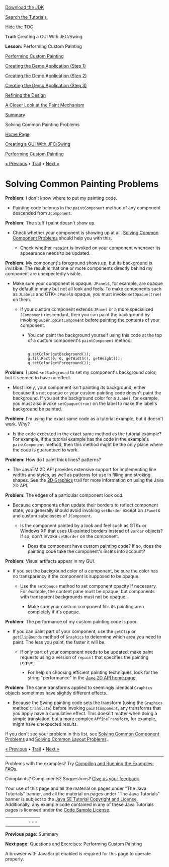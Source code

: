[Download
the JDK](http://java.sun.com/javase/6/download.jsp)
  
[Search the
Tutorials](../../search.html)
  
[Hide the TOC](javascript:toggleLeft())

**Trail:** Creating a GUI With JFC/Swing
  
**Lesson:** Performing Custom Painting

[Performing Custom Painting](index.html)

[Creating the Demo Application (Step 1)](step1.html)

[Creating the Demo Application (Step 2)](step2.html)

[Creating the Demo Application (Step 3)](step3.html)

[Refining the Design](refining.html)

[A Closer Look at the Paint Mechanism](closer.html)

[Summary](summary.html)

Solving Common Painting Problems

[Home Page](../../index.html)
>
[Creating a GUI With JFC/Swing](../index.html)
>
[Performing Custom Painting](index.html)

[« Previous](summary.html) • [Trail](../TOC.html) • [Next »](../QandE/questions-ch6.html)

# Solving Common Painting Problems

**Problem:**
I don't know where to put my painting code.

* Painting code belongs in the `paintComponent` method
  of any component descended from `JComponent`.

**Problem:**
The stuff I paint doesn't show up.

* Check whether your component is showing up at all.
  [Solving Common Component Problems](../components/problems.html) should help you with this.

  * Check whether `repaint` is invoked
    on your component
    whenever its appearance needs to be updated.

**Problem:**
My component's foreground shows up,
but its background is invisible.
The result is that
one or more components directly behind my component are
unexpectedly visible.

* Make sure your component is opaque.
  `JPanel`s, for example, are opaque by default
  in many but not all look and feels.
  To make components such as `JLabel`s
  and GTK+ `JPanel`s opaque,
  you must invoke `setOpaque(true)` on them.

  * If your custom component extends `JPanel`
    or a more specialized `JComponent` descendant,
    then you can paint the background by invoking
    `super.paintComponent`
    before painting the contents of your component.

    * You can paint
      the background yourself
      using this code at the top of a custom component's
      `paintComponent` method:

      ```

      g.setColor(getBackground());
      g.fillRect(0, 0, getWidth(), getHeight());
      g.setColor(getForeground());

      ```

**Problem:**
I used `setBackground`
to set my component's background color,
but it seemed to have no effect.

* Most likely, your component isn't painting its background,
  either because it's not opaque
  or your custom painting code doesn't paint the background.
  If you set the background color for a `JLabel`,
  for example,
  you must also invoke `setOpaque(true)`
  on the label to make the label's background be painted.

**Problem:**
I'm using the exact same code as a tutorial example,
but it doesn't work.
Why?

* Is the code executed in the exact same method as the tutorial example?
  For example, if the tutorial example has the code in the example's
  `paintComponent` method, then this method might be the
  only place where the code is guaranteed to work.

**Problem:**
How do I paint thick lines? patterns?

* The JavaTM 2D API
  provides extensive support for implementing line
  widths and styles, as well as patterns for use in filling and
  stroking shapes.
  See the
  [2D Graphics](../../2d/index.html) trail for more information on using the Java 2D API.

**Problem:**
The edges of a particular component look odd.

* Because components often update their borders
  to reflect component state,
  you generally should avoid invoking `setBorder`
  except on `JPanel`s
  and custom subclasses of `JComponent`.

  * Is the component painted by a look and feel
    such as GTK+ or Windows XP that uses UI-painted borders
    instead of `Border` objects?
    If so, don't invoke `setBorder` on the component.

    * Does the component have custom painting code?
      If so, does the painting code
      take the component's insets into account?

**Problem:**
Visual artifacts appear in my GUI.

* If you set the background color of a component,
  be sure the color has no transparency if the component is
  supposed to be opaque.

  * Use the `setOpaque` method
    to set component opacity if necessary.
    For example, the content pane must be opaque,
    but components with transparent backgrounds must not be opaque.

    * Make sure your custom component
      fills its painting area completely if it's opaque.

**Problem:**
The performance of my custom painting code is poor.

* If you can paint part of your component,
  use the `getClip` or
  `getClipBounds` method of `Graphics`
  to determine which area you need to paint.
  The less you paint, the faster it will be.

  * If only part of your component needs to be updated,
    make paint requests
    using a version of `repaint`
    that specifies the painting region.

    * For help on choosing efficient painting techniques,
      look for the string "performance" in the
      [Java 2D API home page](http://java.sun.com/products/java-media/2D/).

**Problem:**
The same transforms applied to
seemingly identical `Graphics` objects
sometimes have slightly different effects.

* Because the Swing painting code sets the transform
  (using the `Graphics` method `translate`)
  before invoking `paintComponent`,
  any transforms that you apply have a cumulative effect.
  This doesn't matter when doing a simple translation,
  but a more complex `AffineTransform`, for example,
  might have unexpected results.

If you don't see your problem in this list, see
[Solving Common Component Problems](../components/problems.html) and
[Solving Common Layout Problems](../layout/problems.html).

[« Previous](summary.html)
•
[Trail](../TOC.html)
•
[Next »](../QandE/questions-ch6.html)

---

Problems with the examples? Try [Compiling and Running
the Examples: FAQs](../../information/run-examples.html).
  
Complaints? Compliments? Suggestions? [Give
us your feedback](http://download.oracle.com/javase/feedback.html).

Your use of this page and all the material on pages under "The Java Tutorials" banner,
and all the material on pages under "The Java Tutorials" banner is subject to the [Java SE Tutorial Copyright
and License](../../information/license.html).
Additionally, any example code contained in any of these Java
Tutorials pages is licensed under the
[Code
Sample License](http://developers.sun.com/license/berkeley_license.html).

|  |  |  |  |  |
| --- | --- | --- | --- | --- |
| |  |  | | --- | --- | | duke image | Oracle logo | | [About Oracle](http://www.oracle.com/us/corporate/index.html) | [Oracle Technology Network](http://www.oracle.com/technology/index.html) | [Terms of Service](https://www.samplecode.oracle.com/servlets/CompulsoryClickThrough?type=TermsOfService) | Copyright © 1995, 2011 Oracle and/or its affiliates. All rights reserved. |

**Previous page:** Summary
  
**Next page:** Questions and Exercises: Performing Custom Painting




A browser with JavaScript enabled is required for this page to operate properly.